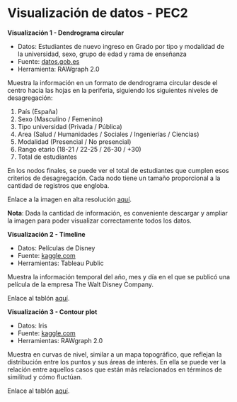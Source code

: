 # Visualización de datos - PEC2


**Visualización 1 - Dendrograma circular**

- Datos: Estudiantes de nuevo ingreso en Grado por tipo y modalidad de la universidad, sexo, grupo de edad y rama de enseñanza
- Fuente: [datos.gob.es](https://datos.gob.es/es/catalogo/e05073401-estudiantes-de-nuevo-ingreso-en-grado-por-tipo-y-modalidad-de-la-universidad-sexo-grupo-de-edad-y-rama-de-ensenanza1)
- Herramienta: RAWgraph 2.0

Muestra la información en un formato de dendrograma circular desde el centro hacia las hojas en la periferia, siguiendo los siguientes niveles de desagregación:

1. País (España)
2. Sexo (Masculino / Femenino)
3. Tipo universidad (Privada / Pública)
4. Area (Salud / Humanidades / Sociales / Ingenierías / Ciencias)
5. Modalidad (Presencial / No presencial)
6. Rango etario (18-21 / 22-25 / 26-30 / +30)
7. Total de estudiantes

En los nodos finales, se puede ver el total de estudiantes que cumplen esos criterios de desagregación. Cada nodo tiene un tamaño proporcional a la cantidad de registros que engloba.

Enlace a la imagen en alta resolución [aquí](https://github.com/leroydeniz/VD-PEC2/blob/main/circular-dendrogram.png).

**Nota**: Dada la cantidad de información, es conveniente descargar y ampliar la imagen para poder visualizar correctamente todos los datos.


**Visualización 2 - Timeline**

- Datos: Películas de Disney
- Fuente: [kaggle.com](https://www.kaggle.com/datasets/prateekmaj21/disney-movies?resource=download)
- Herramientas: Tableau Public

Muestra la información temporal del año, mes y día en el que se publicó una película de la empresa The Walt Disney Company.

Enlace al tablón [aquí](https://public.tableau.com/app/profile/leroy.deniz5318/viz/Timeline_16821974833870/Hoja1?publish=yes).


**Visualización 3 - Contour plot**

- Datos: Iris
- Fuente: [kaggle.com](https://www.kaggle.com/datasets/uciml/iris)
- Herramientas: RAWgraph 2.0

Muestra en curvas de nivel, similar a un mapa topográfico, que reflejan la distribución entre los puntos y sus áreas de interés. En ella se puede ver la relación entre aquellos casos que están más relacionados en términos de similitud y cómo fluctúan.

Enlace al tablón [aquí](https://github.com/leroydeniz/VD-PEC2/blob/main/contour_plot.png).
